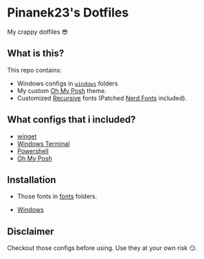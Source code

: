 # Pinanek23's Dotfiles

My crappy dotfiles 😎

## What is this?

This repo contains:

- Windows configs in [`windows`](windows/) folders
- My custom [Oh My Posh](https://ohmyposh.dev/) theme.
- Customized [Recursive](https://www.recursive.design/) fonts (Patched [Nerd Fonts](https://github.com/ryanoasis/nerd-fonts) included).

## What configs that i included?

- [winget](https://github.com/microsoft/winget-cli)
- [Windows Terminal](https://github.com/microsoft/terminal)
- [Powershell](https://github.com/PowerShell/PowerShell)
- [Oh My Posh](https://ohmyposh.dev)

## Installation

- Those fonts in [fonts](fonts) folders.

- [Windows](windows/Readme.md)

## Disclaimer

Checkout those configs before using. Use they at your own risk 😏.
